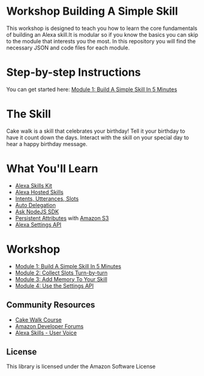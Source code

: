 # Workshop Building A Simple Skill

This workshop is designed to teach you how to learn the core fundamentals of building an Alexa skill.It is modular so if you know the basics you can skip to the module that interests you the most. In this repository you will find the necessary JSON and code files for each module. 

# Step-by-step Instructions

You can get started here: [Module 1: Build A Simple Skill In 5 Minutes](./module-1/README.md)

# The Skill

Cake walk is a skill that celebrates your birthday! Tell it your birthday to have it count down the days. Interact with the skill on your special day to hear a happy birthday message.

# What You'll Learn

* [Alexa Skills Kit](https://developer.amazon.com/alexa-skills-kit)
* [Alexa Hosted Skills](https://developer.amazon.com/docs/hosted-skills/build-a-skill-end-to-end-using-an-alexa-hosted-skill.html)
* [Intents, Utterances, Slots](https://developer.amazon.com/docs/custom-skills/create-intents-utterances-and-slots.html)
* [Auto Delegation](https://developer.amazon.com/docs/custom-skills/delegate-dialog-to-alexa.html#automatically-delegate-simple-dialogs-to-alexa)
* [Ask NodeJS SDK](https://ask-sdk-for-nodejs.readthedocs.io/en/latest/)
* [Persistent Attributes](https://ask-sdk-for-nodejs.readthedocs.io/en/latest/Managing-Attributes.html) with [Amazon S3](https://aws.amazon.com/s3/)
* [Alexa Settings API](https://developer.amazon.com/docs/smapi/alexa-settings-api-reference.html)

# Workshop

* [Module 1: Build A Simple Skill In 5 Minutes](./module-1/README.md)
* [Module 2: Collect Slots Turn-by-turn](./module-2/README.md)
* [Module 3: Add Memory To Your Skill](./module-3/README.md)
* [Module 4: Use the Settings API ](./module-4/README.md)

## Community Resources

* [Cake Walk Course](http://alexa.design/cake-walk)
* [Amazon Developer Forums](https://forums.developer.amazon.com/spaces/165/index.html)
* [Alexa Skills - User Voice](https://alexa.uservoice.com/forums/906892-alexa-skills-developer-voice-and-vote)


## License

This library is licensed under the Amazon Software License